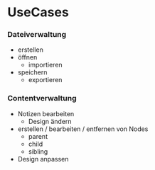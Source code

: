 # UseCases
### Dateiverwaltung
- erstellen
- öffnen
    - importieren
- speichern
    - exportieren
### Contentverwaltung
- Notizen bearbeiten
    - Design ändern
- erstellen / bearbeiten / entfernen von Nodes
    - parent
    - child
    - sibling
- Design anpassen